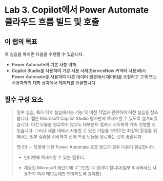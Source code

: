 # Lab 3. Copilot에서 Power Automate 클라우드 흐름 빌드 및 호출

## 이 랩의 목표 


 이 실습을 마치면 다음을 수행할 수 있습니다.     
 -   Power Automate의 기본 사항 이해 
 -   Copilot Studio를 사용하여 기본 사용 
     사례(ServiceNow 커넥터 사용)에서 Power 
     Automate를 사용하여 다른 데이터 원본에서 
     데이터를 요청하고 고객 또는 사용자와의 대화 
     상자에서 데이터를 반환합니다  

## 필수 구성 요소

> 일부 실습, 특히 이후 실습에서는 기능 및 이전 작업과 관련하여 이전
> 실습을 참조합니다. 랩은 Microsoft Copilot Studio 평가판에 액세스할 수
> 있도록 설계되었습니다. 이전 모듈을 완료하지 않고도 대부분의 랩에서
> 시작하여 계속 진행할 수 있습니다. 그러나 제품 내에서 사용할 수 있는
> 기능을 보여주는 최상의 환경을 위해서는 일부 실습을 시작하기 전에 특정
> 모듈을 완료하는 것이 좋습니다.
>
> 랩 03 -- 챗봇에 대한 Power Automate 흐름 빌드의 경우 다음이
> 필요합니다.
> - 인터넷에 액세스할 수 있는 컴퓨터.
> 
> - 제공된 Microsoft 테넌트에 로그인할 수 있어야 합니다(일부 회사에서는
    사용자가 회사 테넌트에만 연결하도록 강제함).
